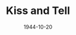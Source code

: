 ---
title: Kiss and Tell
date: 1944-10-20
closing_date: 1944-10-27
layout: productions
featured_image: 
image_caption:
image_credit:
playbill: 
category: 
Theatre: Theatre Jacksonville
Venue: Little Theatre
cast:
  Bill Franklin: Mark Bartlett
  Corliss Archer: Boots Royall
  Dexter Franklin: Edward Glenn
  Dorothy Pringle: Eusebia Logue
  Harry Archer: Arthur Gutman
  Janet Archer: Molly Carewe
  Louise: Rose Marie Schosser
  Lt. Lenny Archer: Brad Crandall, Jr.
  Mary Franklin: Louise Tennant, Sr.
  Mildred Pringle: Patricia Sheldon
  Moronica: Pud
  Mr. Willard: Harold R. Johnson
  Private Earhart: Robert Dreher
  Raymond Pringle: Perry Odom
  Robert Pringle: Lloyd T. Boortz
  Uncle George: William Schosser
crew:
  Box Office:
    - A.V. Lopez
    - Raymond C. Winstead
    - Brilla Snead
    - Elizabeth Hulett
  Crew:
    - Ann Knight
    - Elmo Lehman
    - Ensign Bruce Nyland
    - Irma Jean Manning
    - John Diamond
    - Louise Tennent
    - Molly Austin
    - Mr. T.H. Tennent
  Crew Manager: Don Sheldon
  Director: Marcella Cisney
  Make-up: Irma Stockwell
  Music: Irma Jean Manning
  Posters: Patty Poock
  Program Advertising: William Schosser
  Properties:
    - Lois Davidson
    - Soula Smith
  Stage Manager: Eusebia Logue
  Staging Chairman: George Henning
  Technical Director: Henry Kurth
  Wardrobe:
    - Dorothy Duggan
    - Louise Tennant
orchestra:
external_links:
---